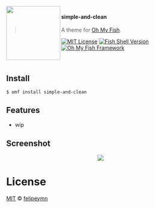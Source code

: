 <img src="https://cdn.rawgit.com/oh-my-fish/oh-my-fish/e4f1c2e0219a17e2c748b824004c8d0b38055c16/docs/logo.svg" align="left" width="144px" height="144px"/>

#### simple-and-clean
> A theme for [Oh My Fish][omf-link].

[![MIT License](https://img.shields.io/badge/license-MIT-007EC7.svg?style=flat-square)](/LICENSE)
[![Fish Shell Version](https://img.shields.io/badge/fish-v3.0.0-007EC7.svg?style=flat-square)](https://fishshell.com)
[![Oh My Fish Framework](https://img.shields.io/badge/Oh%20My%20Fish-Framework-007EC7.svg?style=flat-square)](https://www.github.com/oh-my-fish/oh-my-fish)

<br/>


## Install

```fish
$ omf install simple-and-clean
```


## Features

* wip

## Screenshot

<p align="center">
<img src="https://user-images.githubusercontent.com/34167982/191141798-0c05863a-7c6a-4553-b21f-c44119b8744e.png">
</p>

# License

[MIT][mit] © [felipeymn][author] 


[mit]:            https://opensource.org/licenses/MIT
[author]:         https://github.com/felipeymn
[omf-link]:       https://www.github.com/oh-my-fish/oh-my-fish

[license-badge]:  https://img.shields.io/badge/license-MIT-007EC7.svg?style=flat-square
